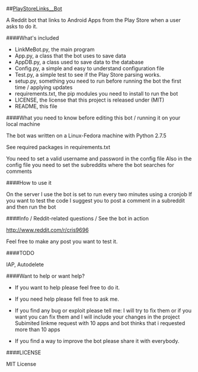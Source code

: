 ##[PlayStoreLinks__Bot](http://www.reddit.com/u/PlayStoreLinks__Bot)


A Reddit bot that links to Android Apps from the Play Store when a user asks to do it.


####What's included

* LinkMeBot.py, the main program
* App.py, a class that the bot uses to save data
* AppDB.py, a class used to save data to the database
* Config.py, a simple and easy to understand configuration file
* Test.py, a simple test to see if the Play Store parsing works.
* setup.py, something you need to run before running the bot the first time / applying updates
* requirements.txt, the pip modules you need to install to run the bot
* LICENSE, the license that this project is released under (MIT)
* README, this file


####What you need to know before editing this bot / running it on your local machine

The bot was written on a Linux-Fedora machine with Python 2.7.5

See required packages in requirements.txt

You need to set a valid username and password in the config file
Also in the config file you need to set the subreddits where the bot searches for comments

####How to use it

On the server I use the bot is set to run every two minutes using a cronjob
If you want to test the code I suggest you to post a comment in a subreddit and then run the bot


####Info / Reddit-related questions / See the bot in action

http://www.reddit.com/r/cris9696

Feel free to make any post you want to test it.


####TODO

IAP, Autodelete


####Want to help or want help?

* If you want to help please feel free to do it.

* If you need help please fell free to ask me.

* If you find any bug or exploit please tell me: I will try to fix them or if you want you can fix them and I will include your changes in the project
Subimited linkme request with 10 apps and bot thinks that i requested more than 10 apps
* If you find a way to improve the bot please share it with everybody.

####LICENSE

MIT License

